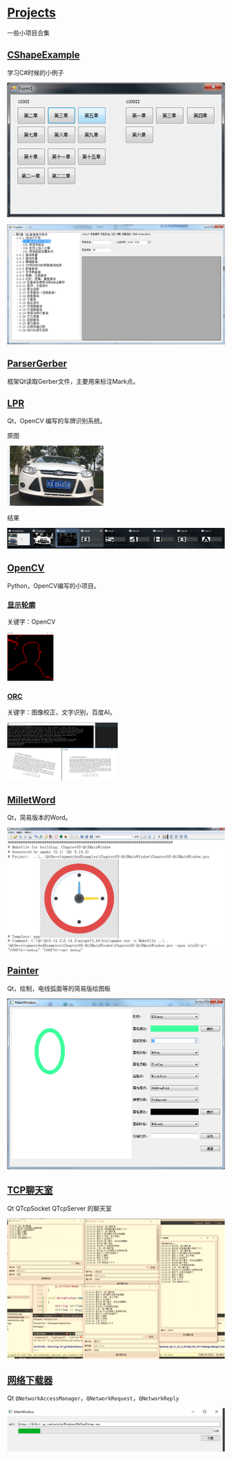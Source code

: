 # [Projects](https://github.com/GuidoLuo0521/Projects)
一些小项目合集



## [CShapeExample](https://github.com/GuidoLuo0521/Projects/tree/master/CShapeExample)

学习C#时候的小例子

![1626678442773](images/1626678442773.png)

![1626678517928](images/1626678517928.png)

## [ParserGerber](https://github.com/GuidoLuo0521/Projects/tree/master/ParserGerber)

框架Qt读取Gerber文件，主要用来标注Mark点。



## **[LPR](https://github.com/GuidoLuo0521/Projects/tree/master/LPR)**

Qt，OpenCV 编写的车牌识别系统。

原图

<img src="images/1626676548274.png" alt="1626676548274" style="zoom:25%;" />

结果

![1626676608596](images/1626676608596.png)

## [OpenCV](https://github.com/GuidoLuo0521/Projects/tree/master/OpenCV)

Python，OpenCV编写的小项目。

### [显示轮廓](https://github.com/GuidoLuo0521/Projects/blob/master/OpenCV/findContoursOnVideo.py)

关键字：OpenCV

<img src="images/1626676405732.png" alt="1626676405732" style="zoom:25%;" />



### [ORC](https://github.com/GuidoLuo0521/Projects/blob/master/OpenCV/EasyORC.py)

关键字：图像校正，文字识别，百度AI。

<img src="images/1626676465545.png" alt="1626676465545" style="zoom: 25%;" />



## [MilletWord](https://github.com/GuidoLuo0521/Notes/tree/master/Qt/QtDevelopmentAndExamples/Chapter05-Qt5MainWindow)

Qt，简易版本的Word。

![1626679442242](images/1626679442242.png)



## [Painter](https://github.com/GuidoLuo0521/Notes/tree/master/Qt/QtDevelopmentAndExamples/Chapter06-Qt5ShapeAndImage)

Qt，绘制，电线弧面等的简易版绘图板

![1626864125528](images/1626864125528.png)

## [TCP聊天室](https://github.com/GuidoLuo0521/Notes/tree/master/Qt/QtDevelopmentAndExamples/TcpSocket)

Qt QTcpSocket QTcpServer 的聊天室

![image-20210731234626790](images/image-20210731234626790.png)

## [网络下载器](https://github.com/GuidoLuo0521/Notes/tree/master/Qt/QtDevelopmentAndExamples/Chapter10-Qt5NetworkAndCommunication)

Qt `QNetworkAccessManager`，`QNetworkRequest`，`QNetworkReply`

![image-20210731234815911](images/image-20210731234815911.png)

